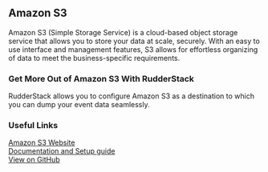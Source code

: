 ## Amazon S3

Amazon S3 (Simple Storage Service) is a cloud-based object storage service that allows you to store your data at scale, securely. With an easy to use interface and management features, S3 allows for effortless organizing of data to meet the business-specific requirements.

### Get More Out of Amazon S3 With RudderStack

RudderStack allows you to configure Amazon S3 as a destination to which you can dump your event data seamlessly.

### Useful Links

[Amazon S3 Website][]  
[Documentation and Setup guide][]  
[View on GitHub][]

[//]: # "These are reference links used in the body of this note and get stripped out when the markdown processor does its job. There is no need to format nicely because it shouldn't be seen. Thanks SO - http://stackoverflow.com/questions/4823468/store-comments-in-markdown-syntax"
[amazon s3 website]: https://docs.aws.amazon.com/s3/index.html
[documentation and setup guide]: https://docs.rudderstack.com/destinations/amazon-s3
[view on github]: https://github.com/rudderlabs/rudder-server
